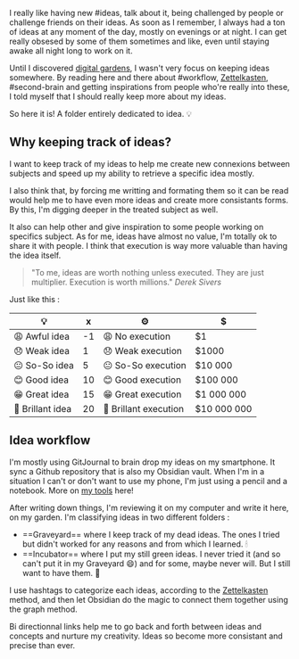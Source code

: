 I really like having new #ideas, talk about it, being challenged by people or challenge friends on their ideas. As soon as I remember, I always had a ton of ideas at any moment of the day, mostly on evenings or at night. I can get really obsesed by some of them sometimes and like, even until staying awake all night long to work on it. 

Until I discovered [digital gardens](Digital%20garden.md), I wasn't very focus on keeping ideas somewhere. By reading here and there about #workflow, [Zettelkasten](The%20zettelkasten%20method%20and%20how%20to%20take%20smart%20notes.md), #second-brain and getting inspirations from people who're really into these, I told myself that I should really keep more about my ideas. 

So here it is! A folder entirely dedicated to idea. 💡

## Why keeping track of ideas?
I want to keep track of my ideas to help me create new connexions between subjects and speed up my ability to retrieve a specific idea mostly. 

I also think that, by forcing me writting and formating them so it can be read would help me to have even more ideas and create more consistants forms. By this, I'm digging deeper in the treated subject as well. 

It also can help other and give inspiration to some people working on specifics subject. As for me, ideas have almost no value, I'm totally ok to share it with people. I think that execution is way more valuable than having the idea itself.

> "To me, ideas are worth nothing unless executed. They are just multiplier. Execution is worth millions." *Derek Sivers*

Just like this :

| 💡                | x   | ⚙️                     | $           |
| ----------------- | --- | ---------------------- | ----------- |
| 😩  Awful idea    | -1  | 😩  No execution       | $1          |
| 😞  Weak idea     | 1   | 😞  Weak execution     | $1000       |
| 😐  So-So idea    | 5   | 😐  So-So execution    | $10 000     |
| 😊  Good idea     | 10  | 😊  Good execution     | $100 000    |
| 😁  Great idea    | 15  | 😁  Great execution    | $1 000 000  |
| 💫  Brillant idea | 20  | 💫  Brillant execution | $10 000 000 |


## Idea workflow

I'm mostly using GitJournal to brain drop my ideas on my smartphone. It sync a Github repository that is also my Obsidian vault. When I'm in a situation I can't or don't want to use my phone, I'm just using a pencil and a notebook. More on [my tools](My%20productivity%20tools.md) here!

After writing down things, I'm reviewing it on my computer and write it here, on my garden. I'm classifying ideas in two different folders :
- ==Graveyard== where I keep track of my dead ideas. The ones I tried but didn't worked for any reasons and from which I learned. 🕯 
- ==Incubator== where I put my still green ideas. I never tried it (and so can't put it in my Graveyard 😄) and for some, maybe never will. But I still want to have them. 🌱

I use hashtags to categorize each ideas, according to the [Zettelkasten](The%20zettelkasten%20method%20and%20how%20to%20take%20smart%20notes.md) method, and then let Obsidian do the magic to connect them together using the graph method. 

Bi directionnal links help me to go back and forth between ideas and concepts and nurture my creativity. Ideas so become more consistant and precise than ever. 
